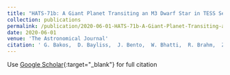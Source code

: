 ```yaml
---
title: "HATS-71b: A Giant Planet Transiting an M3 Dwarf Star in TESS Sector 1"
collection: publications
permalink: /publication/2020-06-01-HATS-71b-A-Giant-Planet-Transiting-an-M3-Dwarf-Star-in-TESS-Sector-1
date: 2020-06-01
venue: 'The Astronomical Journal'
citation: ' G. Bakos,  D. Bayliss,  J. Bento,  W. Bhatti,  R. Brahm,  Z. Csubry,  N. Espinoza,  J. Hartman,  Th. Henning,  A. Jordán,  L. Mancini,  K. Penev,  M. Rabus,  P. Sarkis,  V. Suc,  M. de Val-Borro,  G. Zhou,  R. Butler,  J. Crane,  S. Durkan,  S. Shectman,  J. Kim,  J. Lázár,  I. Papp,  P. Sári,  G. Ricker,  R. Vanderspek,  D. Latham,  S. Seager,  J. Winn,  J. Jenkins,  A. Chacon,  G. Fűrész,  B. Goeke,  J. Li,  S. Quinn,  E. Quintana,  P. Tenenbaum,  J. Teske,  M. Vezie,  L. Yu,  C. Stockdale,  P. Evans,  H. Relles, &quot;HATS-71b: A Giant Planet Transiting an M3 Dwarf Star in TESS Sector 1.&quot; The Astronomical Journal, 2020.'
---
```

Use [Google Scholar](https://scholar.google.com/scholar?q=HATS+71b:+A+Giant+Planet+Transiting+an+M3+Dwarf+Star+in+TESS+Sector+1){:target="_blank"} for full citation